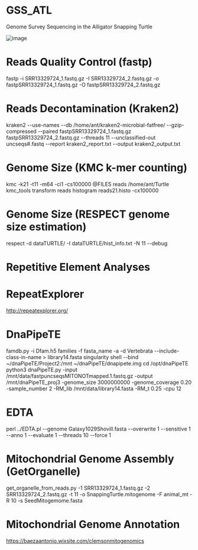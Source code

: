 # GSS_ATL
Genome Survey Sequencing in the Alligator Snapping Turtle

![image](https://user-images.githubusercontent.com/47224963/234122516-f5bd0e67-999d-433a-811b-544a5b54fa6b.png)

# Reads Quality Control (fastp)
fastp -i SRR13329724_1.fastq.gz -I SRR13329724_2.fastq.gz -o fastpSRR13329724_1.fastq.gz -O fastpSRR13329724_2.fastq.gz

# Reads Decontamination (Kraken2)
kraken2 --use-names --db /home/ant/kraken2-microbial-fatfree/ --gzip-compressed --paired fastpSRR13329724_1.fastq.gz fastpSRR13329724_2.fastq.gz --threads 11 --unclassified-out uncseqs#.fastq --report kraken2_report.txt --output kraken2_output.txt

# Genome Size (KMC k-mer counting)
kmc -k21 -t11 -m64 -ci1 -cs100000 @FILES reads /home/ant/Turtle
kmc_tools transform reads histogram reads21.histo -cx100000

# Genome Size (RESPECT genome size estimation)
respect -d dataTURTLE/ -I dataTURTLE/hist_info.txt -N 11 --debug

# Repetitive Element Analyses
# RepeatExplorer
http://repeatexplorer.org/

# DnaPipeTE
famdb.py -i Dfam.h5 families -f fasta_name -a -d Vertebrata --include-class-in-name > library14.fasta
singularity shell --bind ~/dnaPipeTE/Project2:/mnt ~/dnaPipeTE/dnapipete.img
cd /opt/dnaPipeTE
python3 dnaPipeTE.py -input /mnt/data/fastpuncseqsMITONOTmapped.1.fastq.gz -output /mnt/dnaPipeTE_proj3 -genome_size 3000000000 -genome_coverage 0.20 -sample_number 2 -RM_lib /mnt/data/library14.fasta -RM_t 0.25 -cpu 12

# EDTA
perl ../EDTA.pl --genome Galaxy1029Shovill.fasta --overwrite 1 --sensitive 1 --anno 1 --evaluate 1 --threads 10 --force 1

# Mitochondrial Genome Assembly (GetOrganelle)
get_organelle_from_reads.py -1 SRR13329724_1.fastq.gz -2 SRR13329724_2.fastq.gz -t 11 -o SnappingTurtle.mitogenome -F animal_mt -R 10 -s SeedMitogemome.fasta

# Mitochondrial Genome Annotation
https://baezaantonio.wixsite.com/clemsonmitogenomics
